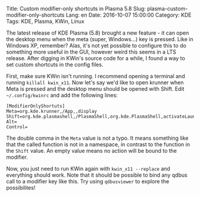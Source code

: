 Title: Custom modifier-only shortcuts in Plasma 5.8
Slug: plasma-custom-modifier-only-shortcuts
Lang: en
Date: 2016-10-07 15:00:00
Category: KDE
Tags: KDE, Plasma, KWin, Linux

The latest release of KDE Plasma (5.8) brought a new feature - it can open the
desktop menu when the meta (super, Windows...) key is pressed. Like in Windows
XP, remember? Alas, it's not yet possible to configure this to do something more
useful in the GUI, however weird this seems in a LTS release. After digging in
KWin's source code for a while, I found a way to set custom shortcuts in the
config files.

First, make sure KWin isn't running. I recommend opening a terminal and running
`killall kwin_x11`. Now let's say we'd like to open krunner when Meta is pressed
and the desktop menu should be opened with Shift. Edit `~/.config/kwinrc` and
add the following lines:

```
[ModifierOnlyShortuts]
Meta=org.kde.krunner,/App,,display
Shift=org.kde.plasmashell,/PlasmaShell,org.kde.PlasmaShell,activateLauncherMenu
Alt=
Control=
```

The double comma in the `Meta` value is not a typo. It means something like that
the called function is not in a namespace, in contrast to the function in the
`Shift` value. An empty value means no action will be bound to the modifier.

Now, you just need to run KWin again with `kwin_x11 --replace` and everything
should work. Note that it should be possible to bind any qdbus call to a
modifier key like this. Try using `qdbusviewer` to explore the possibilites!
